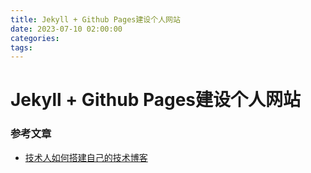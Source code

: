 ```yaml
---
title: Jekyll + Github Pages建设个人网站
date: 2023-07-10 02:00:00
categories:
tags:
---
```


# Jekyll + Github Pages建设个人网站


### 参考文章
- [技术人如何搭建自己的技术博客](http://www.ityouknow.com/other/2018/09/16/create-blog.html)